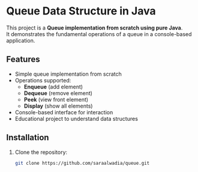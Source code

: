 # Queue Data Structure in Java

This project is a **Queue implementation from scratch using pure Java**.  
It demonstrates the fundamental operations of a queue in a console-based application.

## Features
- Simple queue implementation from scratch
- Operations supported:
  - **Enqueue** (add element)
  - **Dequeue** (remove element)
  - **Peek** (view front element)
  - **Display** (show all elements)
- Console-based interface for interaction
- Educational project to understand data structures

## Installation
1. Clone the repository:
   ```bash
   git clone https://github.com/saraalwadia/queue.git
